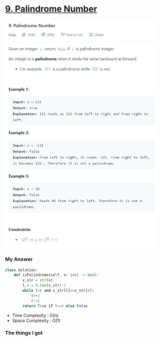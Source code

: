 # [9. Palindrome Number](https://leetcode.com/problems/palindrome-number/)

![image](Problem.png)



### My Answer

```python
class Solution:
    def isPalindrome(self, x: int) -> bool:
        x_str = str(x)
        l,r = 0,len(x_str)-1
        while l<r and x_str[l]==x_str[r]: 
            l+=1
            r-=1
        return True if l>=r else False
```

* Time Complexity : O(n)
* Space Complexity : O(1)



### The things I got
